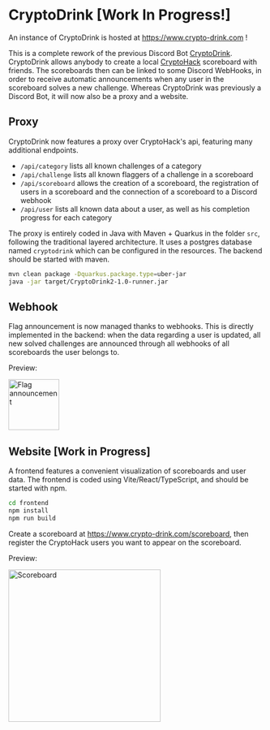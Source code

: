 # CryptoDrink [Work In Progress!]

An instance of CryptoDrink is hosted at https://www.crypto-drink.com !

This is a complete rework of the previous Discord Bot [CryptoDrink](https://github.com/PoustouFlan/Crypto-Drink-Deprecated).
CryptoDrink allows anybody to create a local [CryptoHack](https://cryptohack.org) scoreboard with friends.
The scoreboards then can be linked to some Discord WebHooks, in order to receive automatic announcements when any user in the scoreboard solves a new challenge.
Whereas CryptoDrink was previously a Discord Bot, it will now also be a proxy and a website.

## Proxy
CryptoDrink now features a proxy over CryptoHack's api, featuring many additional endpoints.

- `/api/category` lists all known challenges of a category
- `/api/challenge` lists all known flaggers of a challenge in a scoreboard
- `/api/scoreboard` allows the creation of a scoreboard, the registration of users in a scoreboard and the connection of a scoreboard to a Discord webhook
- `/api/user` lists all known data about a user, as well as his completion progress for each category 

The proxy is entirely coded in Java with Maven + Quarkus in the folder `src`, following the traditional layered architecture.
It uses a postgres database named `cryptodrink` which can be configured in the resources.
The backend should be started with maven.

```bash
mvn clean package -Dquarkus.package.type=uber-jar
java -jar target/CryptoDrink2-1.0-runner.jar
```

## Webhook
Flag announcement is now managed thanks to webhooks.
This is directly implemented in the backend: when the data regarding a user is updated, all new solved challenges are announced through all webhooks of all scoreboards the user belongs to.

Preview:

<img src="https://github.com/user-attachments/assets/41415267-5934-4168-a620-ea9048dc1e1d" alt="Flag announcement" width="100"/>

## Website [Work in Progress]
A frontend features a convenient visualization of scoreboards and user data.
The frontend is coded using Vite/React/TypeScript, and should be started with npm.

```bash
cd frontend
npm install
npm run build
```

Create a scoreboard at https://www.crypto-drink.com/scoreboard, then register the CryptoHack users you want to appear on the scoreboard.

Preview:

<img src="https://github.com/user-attachments/assets/e91e4822-4022-4526-8b8d-c5c4b50e585a" alt="Scoreboard" width="300"/>
